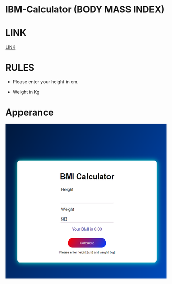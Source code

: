 ﻿# IBM-Calculator (BODY MASS INDEX)

# LINK 
<a href="https://blackmanibm.netlify.app/" > LINK </a>

# RULES 
* Please enter your height in cm.

* Weight in Kg 

# Apperance
<img src="images/Screenshot (57).png" alt="">



